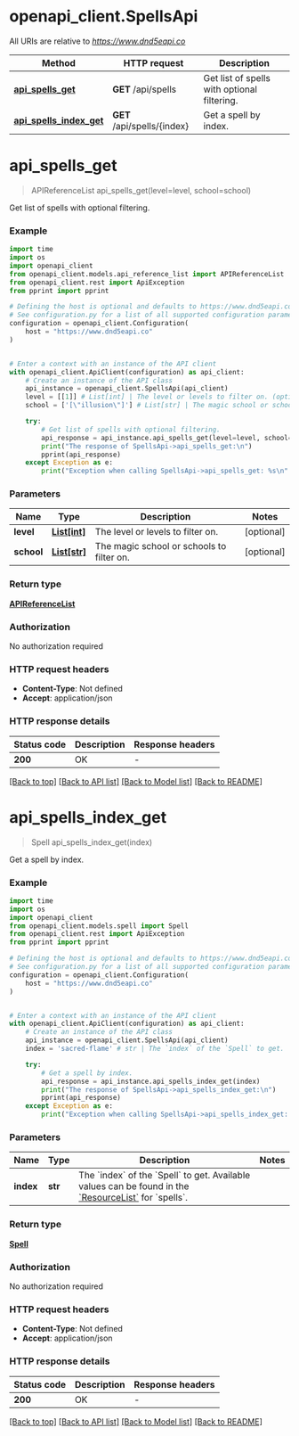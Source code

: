 # openapi_client.SpellsApi

All URIs are relative to *https://www.dnd5eapi.co*

Method | HTTP request | Description
------------- | ------------- | -------------
[**api_spells_get**](SpellsApi.md#api_spells_get) | **GET** /api/spells | Get list of spells with optional filtering.
[**api_spells_index_get**](SpellsApi.md#api_spells_index_get) | **GET** /api/spells/{index} | Get a spell by index.


# **api_spells_get**
> APIReferenceList api_spells_get(level=level, school=school)

Get list of spells with optional filtering.

### Example

```python
import time
import os
import openapi_client
from openapi_client.models.api_reference_list import APIReferenceList
from openapi_client.rest import ApiException
from pprint import pprint

# Defining the host is optional and defaults to https://www.dnd5eapi.co
# See configuration.py for a list of all supported configuration parameters.
configuration = openapi_client.Configuration(
    host = "https://www.dnd5eapi.co"
)


# Enter a context with an instance of the API client
with openapi_client.ApiClient(configuration) as api_client:
    # Create an instance of the API class
    api_instance = openapi_client.SpellsApi(api_client)
    level = [[1]] # List[int] | The level or levels to filter on. (optional)
    school = ['[\"illusion\"]'] # List[str] | The magic school or schools to filter on. (optional)

    try:
        # Get list of spells with optional filtering.
        api_response = api_instance.api_spells_get(level=level, school=school)
        print("The response of SpellsApi->api_spells_get:\n")
        pprint(api_response)
    except Exception as e:
        print("Exception when calling SpellsApi->api_spells_get: %s\n" % e)
```



### Parameters

Name | Type | Description  | Notes
------------- | ------------- | ------------- | -------------
 **level** | [**List[int]**](int.md)| The level or levels to filter on. | [optional] 
 **school** | [**List[str]**](str.md)| The magic school or schools to filter on. | [optional] 

### Return type

[**APIReferenceList**](APIReferenceList.md)

### Authorization

No authorization required

### HTTP request headers

 - **Content-Type**: Not defined
 - **Accept**: application/json

### HTTP response details
| Status code | Description | Response headers |
|-------------|-------------|------------------|
**200** | OK |  -  |

[[Back to top]](#) [[Back to API list]](../README.md#documentation-for-api-endpoints) [[Back to Model list]](../README.md#documentation-for-models) [[Back to README]](../README.md)

# **api_spells_index_get**
> Spell api_spells_index_get(index)

Get a spell by index.

### Example

```python
import time
import os
import openapi_client
from openapi_client.models.spell import Spell
from openapi_client.rest import ApiException
from pprint import pprint

# Defining the host is optional and defaults to https://www.dnd5eapi.co
# See configuration.py for a list of all supported configuration parameters.
configuration = openapi_client.Configuration(
    host = "https://www.dnd5eapi.co"
)


# Enter a context with an instance of the API client
with openapi_client.ApiClient(configuration) as api_client:
    # Create an instance of the API class
    api_instance = openapi_client.SpellsApi(api_client)
    index = 'sacred-flame' # str | The `index` of the `Spell` to get.  Available values can be found in the [`ResourceList`](#get-/api/-endpoint-) for `spells`. 

    try:
        # Get a spell by index.
        api_response = api_instance.api_spells_index_get(index)
        print("The response of SpellsApi->api_spells_index_get:\n")
        pprint(api_response)
    except Exception as e:
        print("Exception when calling SpellsApi->api_spells_index_get: %s\n" % e)
```



### Parameters

Name | Type | Description  | Notes
------------- | ------------- | ------------- | -------------
 **index** | **str**| The &#x60;index&#x60; of the &#x60;Spell&#x60; to get.  Available values can be found in the [&#x60;ResourceList&#x60;](#get-/api/-endpoint-) for &#x60;spells&#x60;.  | 

### Return type

[**Spell**](Spell.md)

### Authorization

No authorization required

### HTTP request headers

 - **Content-Type**: Not defined
 - **Accept**: application/json

### HTTP response details
| Status code | Description | Response headers |
|-------------|-------------|------------------|
**200** | OK |  -  |

[[Back to top]](#) [[Back to API list]](../README.md#documentation-for-api-endpoints) [[Back to Model list]](../README.md#documentation-for-models) [[Back to README]](../README.md)

